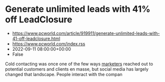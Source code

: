 # Generate unlimited leads with 41% off LeadClosure
 - https://www.pcworld.com/article/919911/generate-unlimited-leads-with-41-off-leadclosure.html
 - https://www.pcworld.com/index.rss
 - 2022-09-11 08:00:00+00:00
 - False
<div id="link_wrapped_content">
<section class="wp-block-bigbite-multi-title"><div class="container"></div></section><p>Cold contacting was once one of the few ways&nbsp;<a href="https://www.pcworld.com/article/607339/find-out-how-to-get-your-marketing-plan-ready-for-2022-and-beyond-just-35.html" rel="noreferrer noopener" target="_blank">marketers</a>&nbsp;reached out to potential customers and clients en masse, but social media has largely changed that landscape. People interact with the compan
